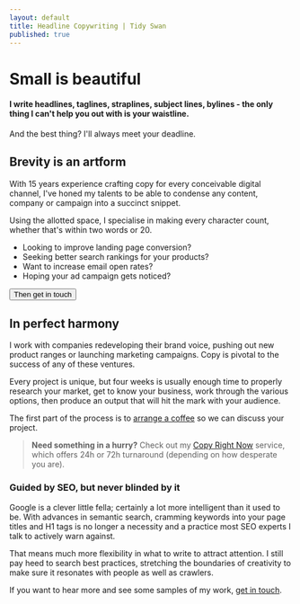 ```yaml
---
layout: default
title: Headline Copywriting | Tidy Swan
published: true
---
```

# Small is beautiful

#### I write headlines, taglines, straplines, subject lines, bylines - the only thing I can't help you out with is your waistline.

And the best thing? I'll always meet your deadline.

## Brevity is an artform

With 15 years experience crafting copy for every conceivable digital channel, I've honed my talents to be able to condense any content, company or campaign into a succinct snippet.

Using the allotted space, I specialise in making every character count, whether that's within two words or 20.

- Looking to improve landing page conversion?
- Seeking better search rankings for your products?
- Want to increase email open rates?
- Hoping your ad campaign gets noticed?

<a href="/contact"><button class="button">Then get in touch</button></a>

## In perfect harmony

I work with companies redeveloping their brand voice, pushing out new product ranges or launching marketing campaigns. Copy is pivotal to the success of any of these ventures.

Every project is unique, but four weeks is usually enough time to properly research your market, get to know your business, work through the various options, then produce an output that will hit the mark with your audience.

The first part of the process is to [arrange a coffee](/contact) so we can discuss your project.

> **Need something in a hurry?** Check out my [Copy Right Now](/copy-right-now) service, which offers 24h or 72h turnaround (depending on how desperate you are).

### Guided by SEO, but never blinded by it

Google is a clever little fella; certainly a lot more intelligent than it used to be. With advances in semantic search, cramming keywords into your page titles and H1 tags is no longer a necessity and a practice most SEO experts I talk to actively warn against.

That means much more flexibility in what to write to attract attention. I still pay heed to search best practices, stretching the boundaries of creativity to make sure it resonates with people as well as crawlers.

If you want to hear more and see some samples of my work, [get in touch](/contact).
